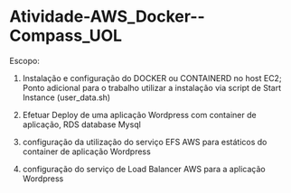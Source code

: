# Atividade-AWS_Docker--Compass_UOL

Escopo:

1. Instalação e configuração do DOCKER ou CONTAINERD no host EC2; 
Ponto adicional para o trabalho utilizar a instalação via script de Start Instance (user_data.sh) 

2. Efetuar Deploy de uma aplicação Wordpress com container de aplicação, RDS database Mysql 

3. configuração da utilização do serviço EFS AWS para estáticos do container de aplicação Wordpress 

4. configuração do serviço de Load Balancer AWS para a aplicação Wordpress 
